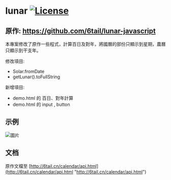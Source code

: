 # lunar [![License](https://img.shields.io/badge/license-MIT-4EB1BA.svg?style=flat-square)](https://github.com/6tail/lunar-javascript/blob/master/LICENSE)
## 原作: https://github.com/6tail/lunar-javascript
本專案修改了原作一些程式，計算百日及對年，將國曆的部份只顯示到星期，農曆只顯示到干支年。

修改項目:
* Solar.fromDate
* getLunar().toFullString

新增項目:
* demo.html 的 百日、對年計算
* demo.html 的 input , button

## 示例
![圖片](https://user-images.githubusercontent.com/32931993/127340778-c3c9a7b5-2125-45b4-a45f-cf61ca4d178a.png)

## 文档
原作文檔至 [http://6tail.cn/calendar/api.html](http://6tail.cn/calendar/api.html "http://6tail.cn/calendar/api.html")
